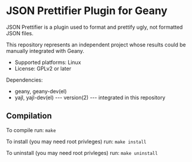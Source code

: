 JSON Prettifier Plugin for Geany
================================

JSON Prettifier is a plugin used to format and prettify ugly,
not formatted JSON files.

This repository represents an independent project whose results could
be manually integrated with Geany.

* Supported platforms: Linux
* License: GPLv2 or later

Dependencies: 

* geany, geany-dev(el)
* yajl, yajl-dev(el)  --- version(2) --- integrated in this repository

Compilation
-----------

To compile run: `make`

To install (you may need root privleges) run: `make install`

To uninstall (you may need root privleges) run: `make uninstall`
